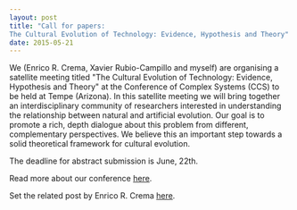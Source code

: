 ```yaml
---
layout: post
title: "Call for papers: 
The Cultural Evolution of Technology: Evidence, Hypothesis and Theory"
date: 2015-05-21
---
```


We (Enrico R. Crema, Xavier Rubio-Campillo and myself) are organising a 
satellite meeting titled "The Cultural Evolution of Technology: Evidence,
Hypothesis and Theory" at the Conference of Complex Systems (CCS) to be held
at Tempe (Arizona). In this satellite meeting we will bring together an
interdisciplinary community of researchers interested in 
understanding the relationship between natural and artificial evolution. 
Our goal is to promote a rich, depth dialogue about this problem from 
different, complementary perspectives. We believe this an important 
step towards a  solid theoretical framework for cultural evolution. 

The deadline for abstract submission is June, 22th.  

Read more about our conference [here](https://sites.google.com/site/techevo2015/).

Set the related post by Enrico R. Crema [here](https://casesbcn.wordpress.com/2015/05/19/call-for-paper-the-cultural-evolution-of-technology-evidence-hypothesis-and-theory/).